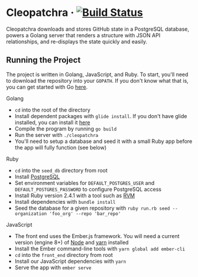# Cleopatchra &middot; [![Build Status](https://travis-ci.org/jfo84/cleopatchra.svg?branch=master)](https://travis-ci.org/jfo84/cleopatchra)

Cleopatchra downloads and stores GitHub state in a PostgreSQL database, powers a Golang server that renders a structure with JSON API relationships, and re-displays the state quickly and easily.

## Running the Project

The project is written in Golang, JavaScript, and Ruby. To start, you'll need to download the repository into your `GOPATH`. If you don't know what that is, you can get started with Go [here](https://golang.org/doc/install).

Golang
- `cd` into the root of the directory
- Install dependent packages with `glide install`. If you don't have glide installed, you can install it [here](https://glide.sh/)
- Compile the program by running `go build`
- Run the server with `./cleopatchra`
- You'll need to setup a database and seed it with a small Ruby app before the app will fully function (see below)

Ruby
- `cd` into the `seed_db` directory from root
- Install [PostgreSQL](https://www.postgresql.org/docs/10/static/tutorial-install.html)
- Set environment variables for `DEFAULT_POSTGRES_USER` and `DEFAULT_POSTGRES_PASSWORD` to configure PostgreSQL access
- Install Ruby version 2.4.1 with a tool such as [RVM](https://rvm.io/)
- Install dependencies with `bundle install`
- Seed the database for a given repository with `ruby run.rb seed --organization 'foo_org' --repo 'bar_repo'`

JavaScript
- The front end uses the Ember.js framework. You will need a current version (engine 8+) of [Node](https://nodejs.org/) and [yarn](https://yarnpkg.com/) installed
- Install the Ember command-line tools with `yarn global add ember-cli`
- `cd` into the `front_end` directory from root
- Install our JavaScript dependencies with `yarn`
- Serve the app with `ember serve`